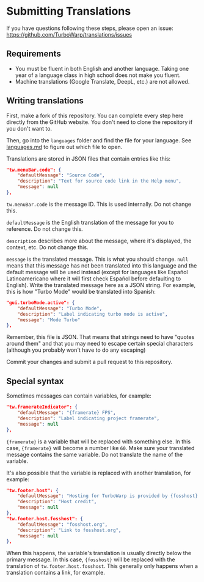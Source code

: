 # Submitting Translations

If you have questions following these steps, please open an issue: https://github.com/TurboWarp/translations/issues

## Requirements

 * You must be fluent in both English and another language. Taking one year of a language class in high school does not make you fluent.
 * Machine translations (Google Translate, DeepL, etc.) are not allowed.

## Writing translations

First, make a fork of this repository. You can complete every step here directly from the GitHub website. You don't need to clone the repository if you don't want to.

Then, go into the `languages` folder and find the file for your language. See [languages.md](languages.md) to figure out which file to open.

Translations are stored in JSON files that contain entries like this:

```json
"tw.menuBar.code": {
    "defaultMessage": "Source Code",
    "description": "Text for source code link in the Help menu",
    "message": null
},
```

`tw.menuBar.code` is the message ID. This is used internally. Do not change this.

`defaultMessage` is the English translation of the message for you to reference. Do not change this.

`description` describes more about the message, where it's displayed, the context, etc. Do not change this.

`message` is the translated message. This is what you should change. `null` means that this message has not been translated into this language and the default message will be used instead (except for languages like Español Latinoamericano where it will first check Español before defaulting to English). Write the translated message here as a JSON string. For example, this is how "Turbo Mode" would be translated into Spanish:

```json
"gui.turboMode.active": {
    "defaultMessage": "Turbo Mode",
    "description": "Label indicating turbo mode is active",
    "message": "Mode Turbo"
},
```

Remember, this file is JSON. That means that strings need to have "quotes around them" and that you may need to escape certain special characters (although you probably won't have to do any escaping)

Commit your changes and submit a pull request to this repository.

## Special syntax

Sometimes messages can contain variables, for example:

```json
"tw.framerateIndicator": {
    "defaultMessage": "{framerate} FPS",
    "description": "Label indicating project framerate",
    "message": null
},
```

`{framerate}` is a variable that will be replaced with something else. In this case, `{framerate}` will become a number like `60`. Make sure your translated message contains the same variable. Do not translate the name of the variable.

It's also possible that the variable is replaced with another translation, for example:

```json
"tw.footer.host": {
    "defaultMessage": "Hosting for TurboWarp is provided by {fosshost}.",
    "description": "Host credit",
    "message": null
},
"tw.footer.host.fosshost": {
    "defaultMessage": "fosshost.org",
    "description": "Link to fosshost.org",
    "message": null
},
```

When this happens, the variable's translation is usually directly below the primary message. In this case, `{fosshost}` will be replaced with the translation of `tw.footer.host.fosshost`. This generally only happens when a translation contains a link, for example.
